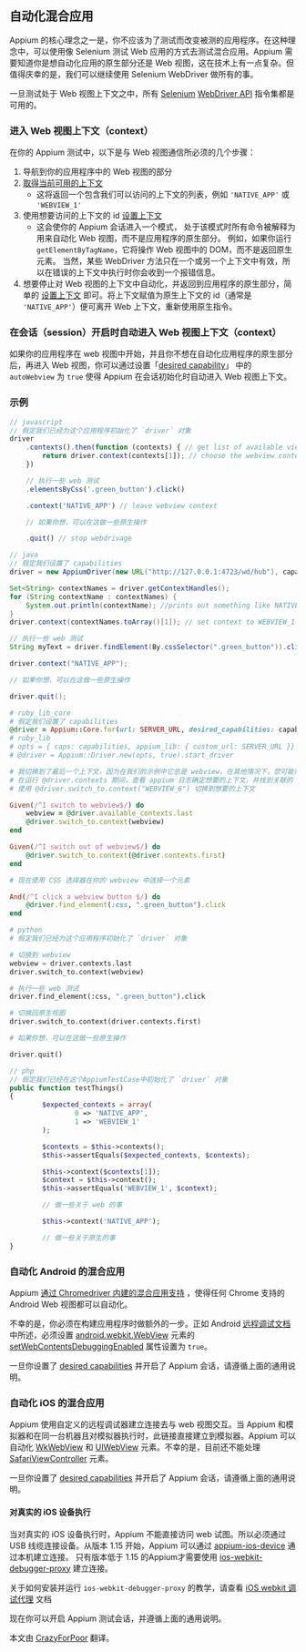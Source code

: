 ## 自动化混合应用

Appium 的核心理念之一是，你不应该为了测试而改变被测的应用程序。在这种理念中，可以使用像 Selenium 测试 Web 应用的方式去测试混合应用。Appium 需要知道你是想自动化应用的原生部分还是 Web 视图，这在技术上有一点复杂。但值得庆幸的是，我们可以继续使用 Selenium WebDriver 做所有的事。

一旦测试处于 Web 视图上下文之中，所有 [Selenium](http://www.seleniumhq.org/) [WebDriver API](http://www.seleniumhq.org/docs/03_webdriver.jsp) 指令集都是可用的。


### 进入 Web 视图上下文（context）

在你的 Appium 测试中，以下是与 Web 视图通信所必须的几个步骤：

1. 导航到你的应用程序中的 Web 视图的部分
1. [取得当前可用的上下文](/docs/cn/commands/context/get-contexts.md)
    * 这将返回一个包含我们可以访问的上下文的列表，例如 `'NATIVE_APP'` 或 `'WEBVIEW_1'`
1. 使用想要访问的上下文的 id [设置上下文](/docs/cn/commands/context/set-context.md)
    * 这会使你的 Appium 会话进入一个模式，
		处于该模式时所有命令被解释为用来自动化 Web 视图，而不是应用程序的原生部分。
		例如，如果你运行 `getElementByTagName`，它将操作 Web 视图中的 DOM，而不是返回原生元素。
		当然，某些 WebDriver 方法只在一个或另一个上下文中有效，所以在错误的上下文中执行时你会收到一个报错信息。
1. 想要停止对 Web 视图的上下文中自动化，并返回到应用程序的原生部分，简单的 [设置上下文](/docs/cn/commands/context/set-context.md) 即可。将上下文赋值为原生上下文的 id（通常是 `'NATIVE_APP'`）便可离开 Web 上下文，重新使用原生指令。

### 在会话（session）开启时自动进入 Web 视图上下文（context）

如果你的应用程序在 web 视图中开始，并且你不想在自动化应用程序的原生部分后，再进入 Web 视图，你可以通过设置「[desired capability](/docs/cn/writing-running-appium/caps.md)」 中的 `autoWebview` 为 `true` 使得 Appium 在会话初始化时自动进入 Web 视图上下文。


### 示例

```javascript
// javascript
// 假定我们已经为这个应用程序初始化了 `driver` 对象
driver
    .contexts().then(function (contexts) { // get list of available views. Returns array: ["NATIVE_APP","WEBVIEW_1"]
        return driver.context(contexts[1]); // choose the webview context
    })

    // 执行一些 web 测试
    .elementsByCss('.green_button').click()

    .context('NATIVE_APP') // leave webview context

    // 如果你想，可以在这做一些原生操作

    .quit() // stop webdrivage
```

```java
// java
// 假定我们设置了 capabilities
driver = new AppiumDriver(new URL("http://127.0.0.1:4723/wd/hub"), capabilities);

Set<String> contextNames = driver.getContextHandles();
for (String contextName : contextNames) {
    System.out.println(contextName); //prints out something like NATIVE_APP \n WEBVIEW_1
}
driver.context(contextNames.toArray()[1]); // set context to WEBVIEW_1

// 执行一些 web 测试
String myText = driver.findElement(By.cssSelector(".green_button")).click();

driver.context("NATIVE_APP");

// 如果你想，可以在这做一些原生操作

driver.quit();
```

```ruby
# ruby_lib_core
# 假定我们设置了 capabilities
@driver = Appium::Core.for(url: SERVER_URL, desired_capabilities: capabilities).start_driver
# ruby_lib
# opts = { caps: capabilities, appium_lib: { custom_url: SERVER_URL }}
# @driver = Appium::Driver.new(opts, true).start_driver

# 我切换到了最后一个上下文，因为在我们的示例中它总是 webview，在其他情况下，您可能需要明确指定一个上下文
# 在运行 @driver.contexts 期间，查看 appium 日志确定想要的上下文，并找到关联的 ID
# 使用 @driver.switch_to.context("WEBVIEW_6") 切换到想要的上下文

Given(/^I switch to webview$/) do
    webview = @driver.available_contexts.last
    @driver.switch_to.context(webview)
end

Given(/^I switch out of webview$/) do
    @driver.switch_to.context(@driver.contexts.first)
end

# 现在使用 CSS 选择器在你的 webview 中选择一个元素

And(/^I click a webview button $/) do
    @driver.find_element(:css, ".green_button").click
end
```

```python
# python
# 假定我们已经为这个应用程序初始化了 `driver` 对象

# 切换到 webview
webview = driver.contexts.last
driver.switch_to.context(webview)

# 执行一些 web 测试
driver.find_element(:css, ".green_button").click

# 切换回原生视图
driver.switch_to.context(driver.contexts.first)

# 如果你想，可以在这做一些原生操作

driver.quit()
```

```php
// php
// 假定我们已经在这个AppiumTestCase中初始化了 `driver` 对象
public function testThings()
{
        $expected_contexts = array(
                0 => 'NATIVE_APP',
                1 => 'WEBVIEW_1'
        );

        $contexts = $this->contexts();
        $this->assertEquals($expected_contexts, $contexts);

        $this->context($contexts[1]);
        $context = $this->context();
        $this->assertEquals('WEBVIEW_1', $context);

        // 做一些关于 web 的事

        $this->context('NATIVE_APP');

        // 做一些关于原生的事
}
```



### 自动化 Android 的混合应用

Appium [通过 Chromedriver 内建的混合应用支持](/docs/cn/writing-running-appium/web/chromedriver.md) ，使得任何 Chrome 支持的 Android Web 视图都可以自动化。

不幸的是，你必须在构建应用程序时做额外的一步。正如 Android [远程调试文档](https://developers.google.com/web/tools/chrome-devtools/remote-debugging/webviews) 中所述，必须设置 [android.webkit.WebView](http://developer.android.com/reference/android/webkit/WebView.html) 元素的 [setWebContentsDebuggingEnabled](http://developer.android.com/reference/android/webkit/WebView.html#setWebContentsDebuggingEnabled(boolean)) 属性设置为 `true`。

一旦你设置了 [desired capabilities](/docs/cn/writing-running-appium/caps.md) 并开启了 Appium 会话，请遵循上面的通用说明。

### 自动化 iOS 的混合应用

Appium 使用自定义的远程调试器建立连接去与 web 视图交互。当 Appium 和模拟器和在同一台机器且对模拟器执行时，此链接直接建立到模拟器。Appium 可以自动化 [WkWebView](https://developer.apple.com/documentation/webkit/wkwebview) 和 [UIWebView](https://developer.apple.com/documentation/uikit/uiwebview) 元素。不幸的是，目前还不能处理 [SafariViewController](https://developer.apple.com/documentation/safariservices/sfsafariviewcontroller) 元素。

一旦你设置了 [desired capabilities](/docs/cn/writing-running-appium/caps.md) 并开启了 Appium 会话，请遵循上面的通用说明。

#### 对真实的 iOS 设备执行

当对真实的 iOS 设备执行时，Appium 不能直接访问 web 试图。所以必须通过 USB 线缆连接设备。从版本 1.15 开始，Appium 可以通过 [appium-ios-device](https://github.com/appium/appium-ios-device) 通过本机建立连接。 只有版本低于 1.15 的Appium才需要使用 [ios-webkit-debugger-proxy](https://github.com/google/ios-webkit-debug-proxy)  建立连接。

关于如何安装并运行 `ios-webkit-debugger-proxy` 的教学，请查看 [iOS webkit 调试代理](/docs/cn/writing-running-appium/web/ios-webkit-debug-proxy.md) 文档

现在你可以开启 Appium 测试会话，并遵循上面的通用说明。


本文由 [CrazyForPoor](https://github.com/CrazyForPoor) 翻译。
